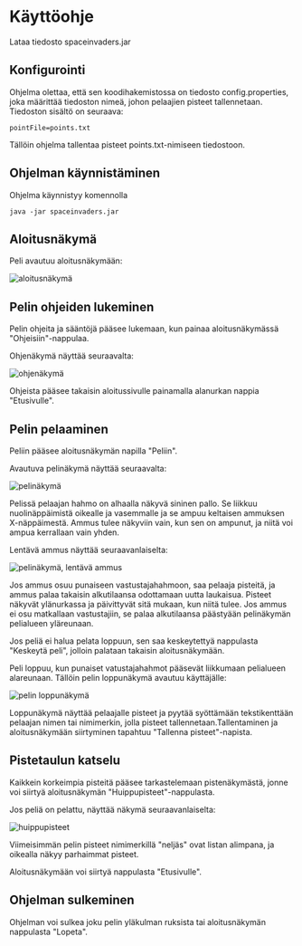 # Käyttöohje

Lataa tiedosto spaceinvaders.jar

## Konfigurointi

Ohjelma olettaa, että sen koodihakemistossa on tiedosto config.properties, joka määrittää tiedoston nimeä, johon pelaajien pisteet tallennetaan. Tiedoston sisältö on seuraava:

    pointFile=points.txt
Tällöin ohjelma tallentaa pisteet points.txt-nimiseen tiedostoon.

## Ohjelman käynnistäminen

Ohjelma käynnistyy komennolla

    java -jar spaceinvaders.jar

## Aloitusnäkymä

Peli avautuu aloitusnäkymään:

![aloitusnäkymä](https://github.com/kastematonen/ot-harjoitustyo/blob/master/dokumentointi/kuvat/aloitusnakyma.png)

## Pelin ohjeiden lukeminen

Pelin ohjeita ja sääntöjä pääsee lukemaan, kun painaa aloitusnäkymässä "Ohjeisiin"-nappulaa.

Ohjenäkymä näyttää seuraavalta:

![ohjenäkymä](https://github.com/kastematonen/ot-harjoitustyo/blob/master/dokumentointi/kuvat/pelin_ohjeet.png)

Ohjeista pääsee takaisin aloitussivulle painamalla alanurkan nappia "Etusivulle".

## Pelin pelaaminen

Peliin pääsee aloitusnäkymän napilla "Peliin".

Avautuva pelinäkymä näyttää seuraavalta:

![pelinäkymä](https://github.com/kastematonen/ot-harjoitustyo/blob/master/dokumentointi/kuvat/peli.png)

Pelissä pelaajan hahmo on alhaalla näkyvä sininen pallo. Se liikkuu nuolinäppäimistä oikealle ja vasemmalle ja se ampuu keltaisen ammuksen X-näppäimestä. Ammus tulee näkyviin vain, kun sen on ampunut, ja niitä voi ampua kerrallaan vain yhden. 

Lentävä ammus näyttää seuraavanlaiselta:

![pelinäkymä, lentävä ammus](https://github.com/kastematonen/ot-harjoitustyo/blob/master/dokumentointi/kuvat/ammus.png)

Jos ammus osuu punaiseen vastustajahahmoon, saa pelaaja pisteitä, ja ammus palaa takaisin alkutilaansa odottamaan uutta laukaisua. Pisteet näkyvät ylänurkassa ja päivittyvät sitä mukaan, kun niitä tulee. Jos ammus ei osu matkallaan vastustajiin, se palaa alkutilaansa päästyään pelinäkymän pelialueen yläreunaan.

Jos peliä ei halua pelata loppuun, sen saa keskeytettyä nappulasta "Keskeytä peli", jolloin palataan takaisin aloitusnäkymään.

Peli loppuu, kun punaiset vatustajahahmot pääsevät liikkumaan pelialueen alareunaan. Tällöin pelin loppunäkymä avautuu käyttäjälle:

![pelin loppunäkymä](https://github.com/kastematonen/ot-harjoitustyo/blob/master/dokumentointi/kuvat/pelinLoppu.png)

Loppunäkymä näyttää pelaajalle pisteet ja pyytää syöttämään tekstikenttään pelaajan nimen tai nimimerkin, jolla pisteet tallennetaan.Tallentaminen ja aloitusnäkymään siirtyminen tapahtuu "Tallenna pisteet"-napista.

## Pistetaulun katselu

Kaikkein korkeimpia pisteitä pääsee tarkastelemaan pistenäkymästä, jonne voi siirtyä aloitusnäkymän "Huippupisteet"-nappulasta.

Jos peliä on pelattu, näyttää näkymä seuraavanlaiselta:

![huippupisteet](https://github.com/kastematonen/ot-harjoitustyo/blob/master/dokumentointi/kuvat/pistenakyma.png)

Viimeisimmän pelin pisteet nimimerkillä "neljäs" ovat listan alimpana, ja oikealla näkyy parhaimmat pisteet.

Aloitusnäkymään voi siirtyä nappulasta "Etusivulle".

## Ohjelman sulkeminen

Ohjelman voi sulkea joku pelin yläkulman ruksista tai aloitusnäkymän nappulasta "Lopeta".
